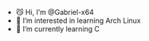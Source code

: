 - 😼 Hi, I’m @Gabriel-x64
- 👀 I’m interested in learning Arch Linux
- 🌱 I’m currently learning C
<!---
Gabriel-x64/Gabriel-x64 is a ✨ special ✨ repository because its `README.md` (this file) appears on your GitHub profile.
You can click the Preview link to take a look at your changes.
--->
